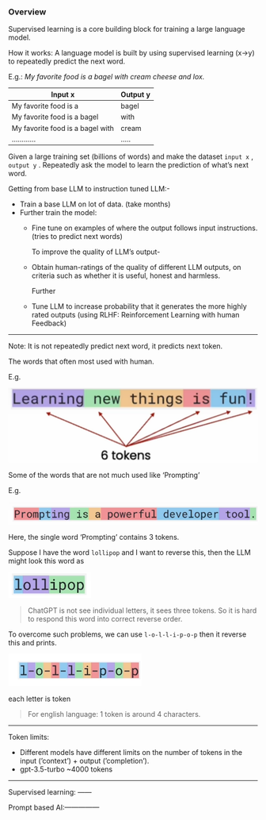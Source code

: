 ### Overview
Supervised learning is a core building block for training a large language model.

How it works:
A language model is built by using supervised learning (x→y) to repeatedly predict the next word.

E.g.:   *My favorite food is a bagel with cream cheese and lox.*

| **Input x** | **Output y** |
| --- | --- |
| My favorite food is a | bagel |
| My favorite food is a bagel | with |
| My favorite food is a bagel with | cream |
| ………… | ….. |

Given a large training set (billions of words) and make the dataset `input x` , `output y` . Repeatedly ask the model to learn the prediction of what’s next word.

Getting from base LLM to instruction tuned LLM:-     

- Train a base LLM on lot of data. (take months)
- Further train the model:
    - Fine tune on examples of where the output follows input instructions. (tries to predict next words)
        
        To improve the quality of LLM’s output-
        
    - Obtain human-ratings of the quality of different LLM outputs, on criteria such as whether it is useful, honest and harmless.
        
        Further
        
    - Tune LLM to increase probability that it generates the more highly rated outputs (using RLHF: Reinforcement Learning with human Feedback)

---

Note: It is not repeatedly predict next word, it predicts next token.

The words that often most used with human.

E.g. 

![image.png](imgs\image.png)

Some of the words that are not much used like ‘Prompting’

E.g. 

![image.png](imgs\image_1.png)

Here, the single word ‘Prompting’ contains 3 tokens.

Suppose I have the word `lollipop` and I want to reverse this, then the LLM might look this word as

![image.png](imgs\image_2.png)

> ChatGPT is not see individual letters, it sees three tokens. So it is hard to respond this word into correct reverse order.
> 

To overcome such problems, we can use `l-o-l-l-i-p-o-p` then it reverse this and prints.

![each letter is token](imgs\image_3.png)

each letter is token

> For english language: 1 token is around 4 characters.
> 

---

Token limits:

- Different models have different limits on the number of tokens in the input (’context’) + output (’completion’).
- gpt-3.5-turbo ~4000 tokens

---

Supervised learning:  ——

Prompt based AI:—————